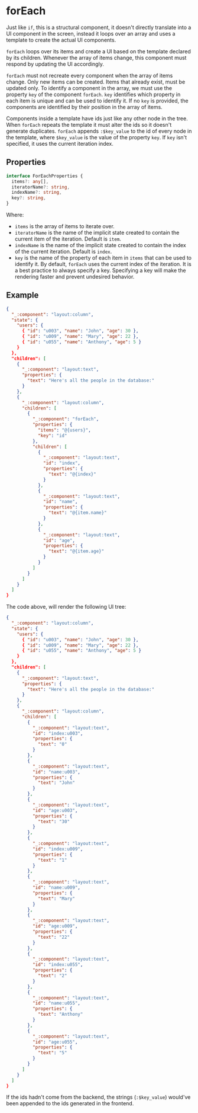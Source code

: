 # forEach
Just like `if`, this is a structural component, it doesn't directly translate into a UI component in the screen, instead it loops over an array and
uses a template to create the actual UI components.

`forEach` loops over its items and create a UI based on the template declared by its children. Whenever the array of items change, this component
must respond by updating the UI accordingly.

`forEach` must not recreate every component when the array of items change. Only new items can be created. Items that already exist, must be updated
only. To identify a component in the array, we must use the property `key` of the component `forEach`. `key` identifies which property in each item
is unique and can be used to identify it. If no `key` is provided, the components are identified by their position in the array of items.

Components inside a template have ids just like any other node in the tree. When `forEach` repeats the template it must alter the ids so it doesn't
generate duplicates. `forEach` appends `:$key_value` to the id of every node in the template, where `$key_value` is the value of the property `key`.
If `key` isn't specified, it uses the current iteration index.

## Properties
```typescript
interface ForEachProperties {
  items?: any[],
  iteratorName?: string,
  indexName?: string,
  key?: string,
}
```

Where:
- `items` is the array of items to iterate over.
- `iteratorName` is the name of the implicit state created to contain the current item of the iteration. Default is `item`.
- `indexName` is the name of the implicit state created to contain the index of the current iteration. Default is `index`.
- `key` is the name of the property of each item in `items` that can be used to identify it. By default, `forEach` uses the current index of the
iteration. It is a best practice to always specify a key. Specifying a key will make the rendering faster and prevent undesired behavior.

## Example
```json
{
  "_:component": "layout:column",
  "state": {
    "users": {
      { "id": "u003", "name": "John", "age": 30 },
      { "id": "u009", "name": "Mary", "age": 22 },
      { "id": "u055", "name": "Anthony", "age": 5 }
    }
  },
  "children": [
    {
      "_:component": "layout:text",
      "properties": {
        "text": "Here's all the people in the database:"
      }
    },
    {
      "_:component": "layout:column",
      "children": [
        {
          "_:component": "forEach",
          "properties": {
            "items": "@{users}",
            "key": "id"
          },
          "children": [
            {
              "_:component": "layout:text",
              "id": "index",
              "properties": {
                "text": "@{index}"
              }
            },
            {
              "_:component": "layout:text",
              "id": "name",
              "properties": {
                "text": "@{item.name}"
              }
            },
            {
              "_:component": "layout:text",
              "id": "age",
              "properties": {
                "text": "@{item.age}"
              }
            }
          ]
        }
      ]
    }
  ]
}
```

The code above, will render the following UI tree:

```json
{
  "_:component": "layout:column",
  "state": {
    "users": {
      { "id": "u003", "name": "John", "age": 30 },
      { "id": "u009", "name": "Mary", "age": 22 },
      { "id": "u055", "name": "Anthony", "age": 5 }
    }
  },
  "children": [
    {
      "_:component": "layout:text",
      "properties": {
        "text": "Here's all the people in the database:"
      }
    },
    {
      "_:component": "layout:column",
      "children": [
        {
          "_:component": "layout:text",
          "id": "index:u003",
          "properties": {
            "text": "0"
          }
        },
        {
          "_:component": "layout:text",
          "id": "name:u003",
          "properties": {
            "text": "John"
          }
        },
        {
          "_:component": "layout:text",
          "id": "age:u003",
          "properties": {
            "text": "30"
          }
        },
        {
          "_:component": "layout:text",
          "id": "index:u009",
          "properties": {
            "text": "1"
          }
        },
        {
          "_:component": "layout:text",
          "id": "name:u009",
          "properties": {
            "text": "Mary"
          }
        },
        {
          "_:component": "layout:text",
          "id": "age:u009",
          "properties": {
            "text": "22"
          }
        },
        {
          "_:component": "layout:text",
          "id": "index:u055",
          "properties": {
            "text": "2"
          }
        },
        {
          "_:component": "layout:text",
          "id": "name:u055",
          "properties": {
            "text": "Anthony"
          }
        },
        {
          "_:component": "layout:text",
          "id": "age:u055",
          "properties": {
            "text": "5"
          }
        }
      ]
    }
  ]
}
```

If the ids hadn't come from the backend, the strings (`:$key_value`) would've been appended to the ids generated in the frontend.
